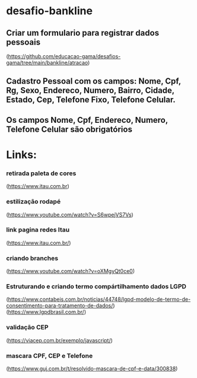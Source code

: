 # desafio-bankline
## Criar um formulario para registrar dados pessoais
(https://github.com/educacao-gama/desafios-gama/tree/main/bankline/atracao)
## Cadastro Pessoal com os campos: Nome, Cpf, Rg, Sexo, Endereco, Numero, Bairro, Cidade, Estado, Cep, Telefone Fixo, Telefone Celular.
## Os campos Nome, Cpf, Endereco, Numero, Telefone Celular são obrigatórios
# Links:
### retirada paleta de cores
(https://www.itau.com.br) 
### estilização rodapé
(https://www.youtube.com/watch?v=S6wpejVS7Vs) 
### link pagina redes Itau 
(https://www.itau.com.br/)
### criando branches
(https://www.youtube.com/watch?v=oXMgyQt0ce0) 
### Estruturando e criando termo compártilhamento dados LGPD 
(https://www.contabeis.com.br/noticias/44748/lgpd-modelo-de-termo-de-consentimento-para-tratamento-de-dados/)(https://www.lgpdbrasil.com.br/)
### validação CEP 
(https://viacep.com.br/exemplo/javascript/)
### mascara CPF, CEP e Telefone
(https://www.guj.com.br/t/resolvido-mascara-de-cpf-e-data/300838)